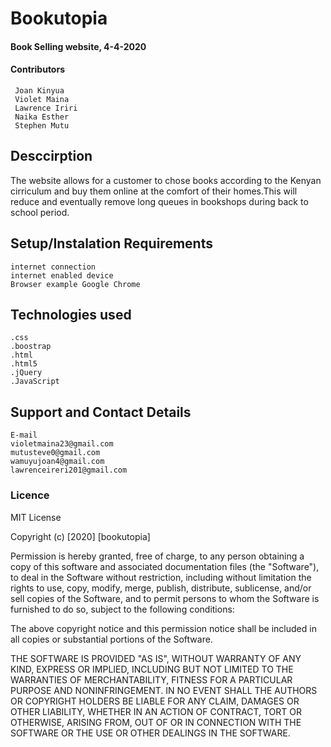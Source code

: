# Bookutopia

#### Book Selling website, 4-4-2020

#### Contributors
     Joan Kinyua 
     Violet Maina
     Lawrence Iriri
     Naika Esther
     Stephen Mutu

## Desccirption

The website allows for a customer to chose books according to the Kenyan cirriculum and buy them online at the comfort of their homes.This will reduce and eventually remove long queues in bookshops during back to school period.

## Setup/Instalation Requirements 
    internet connection
    internet enabled device
    Browser example Google Chrome   
   
## Technologies used
    .css
    .boostrap
    .html
    .html5
    .jQuery
    .JavaScript

## Support and Contact Details
    E-mail
    violetmaina23@gmail.com
    mutusteve0@gmail.com
    wamuyujoan4@gmail.com
    lawrenceireri201@gmail.com

### Licence    

MIT License

Copyright (c) [2020] [bookutopia]

Permission is hereby granted, free of charge, to any person obtaining a copy
of this software and associated documentation files (the "Software"), to deal
in the Software without restriction, including without limitation the rights
to use, copy, modify, merge, publish, distribute, sublicense, and/or sell
copies of the Software, and to permit persons to whom the Software is
furnished to do so, subject to the following conditions:

The above copyright notice and this permission notice shall be included in all
copies or substantial portions of the Software.

THE SOFTWARE IS PROVIDED "AS IS", WITHOUT WARRANTY OF ANY KIND, EXPRESS OR
IMPLIED, INCLUDING BUT NOT LIMITED TO THE WARRANTIES OF MERCHANTABILITY,
FITNESS FOR A PARTICULAR PURPOSE AND NONINFRINGEMENT. IN NO EVENT SHALL THE
AUTHORS OR COPYRIGHT HOLDERS BE LIABLE FOR ANY CLAIM, DAMAGES OR OTHER
LIABILITY, WHETHER IN AN ACTION OF CONTRACT, TORT OR OTHERWISE, ARISING FROM,
OUT OF OR IN CONNECTION WITH THE SOFTWARE OR THE USE OR OTHER DEALINGS IN THE
SOFTWARE.
